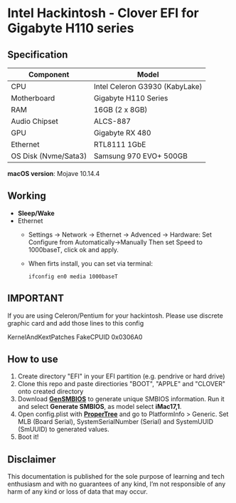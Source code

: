 # Intel Hackintosh - Clover EFI for Gigabyte H110 series


## Specification
| **Component** | **Model** |
| ------------- | --------- |
| CPU | Intel Celeron G3930 (KabyLake) |
| Motherboard | Gigabyte H110 Series |
| RAM | 16GB (2 x 8GB) |
| Audio Chipset | ALCS-887 |
| GPU | Gigabyte RX 480  |
| Ethernet | RTL8111 1GbE |
| OS Disk (Nvme/Sata3) | Samsung 970 EVO+ 500GB |

**macOS version**: Mojave 10.14.4

## Working
- **Sleep/Wake**
- Ethernet 
	- Settings -> Network -> Ethernet -> Advenced -> Hardware: Set Configure from Automatically->Manually Then set Speed to 1000baseT, click ok and apply.

	- When firts install, you can set via terminal:

		`ifconfig en0 media 1000baseT`

## IMPORTANT
  If you are using Celeron/Pentium for your hackintosh. Please use discrete graphic card and add those lines to this config

  <key>KernelAndKextPatches</key>
  <dict>
    <key>FakeCPUID</key>
    <string>0x0306A0</string>
  </dict> 


## How to use
  1. Create directory "EFI" in your EFI partition (e.g. pendrive or hard drive)
  2. Clone this repo and paste directiories "BOOT", "APPLE" and "CLOVER" onto created directory
  3. Download [**GenSMBIOS**](https://github.com/corpnewt/GenSMBIOS) to generate unique SMBIOS information. Run it and select **Generate SMBIOS**, as model select **iMac17,1**.
  4. Open config.plist with [**ProperTree**](https://github.com/corpnewt/ProperTree) and go to PlatformInfo > Generic. Set MLB (Board Serial), SystemSerialNumber (Serial) and SystemUUID (SmUUID) to generated values.
  5. Boot it!  

## Disclaimer

This documentation is published for the sole purpose of learning and tech enthusiasm and with no guarantees of any kind, I’m not responsible of any harm of any kind or loss of data that may occur.
